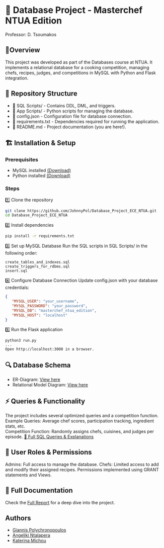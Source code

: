 # 📌 Database Project - Masterchef NTUA Edition
Professor: D. Tsoumakos   <br>

## 📝Overview
This project was developed as part of the Databases course at NTUA. It implements a relational database for a cooking competition, managing chefs, recipes, judges, and competitions in MySQL with Python and Flask integration.

## 📂 Repository Structure
- 📁 SQL Scripts/ - Contains DDL, DML, and triggers.
- 📁 App Scripts/ - Python scripts for managing the database.
- 📄 config.json - Configuration file for database connection.
- 📄 requirements.txt - Dependencies required for running the application.
- 📄 README.md - Project documentation (you are here!).

## 🏗️ Installation & Setup
### Prerequisites
- MySQL installed [(Download)](https://dev.mysql.com/downloads/installer/)
- Python installed [(Download)](https://www.python.org/downloads/)

### Steps
1️⃣ Clone the repository

```sh
git clone https://github.com/JohnnyPol/Database_Project_ECE_NTUA.git
cd Database_Project_ECE_NTUA
```

2️⃣ Install dependencies
```sh
pip install -r requirements.txt
```

3️⃣ Set up MySQL Database
Run the SQL scripts in SQL Scripts/ in the following order:
```
create_tables_and_indexes.sql
create_triggers_for_rdbms.sql
insert.sql
```

4️⃣ Configure Database Connection
Update config.json with your database credentials:
```json
{
   "MYSQL_USER": "your_username",
   "MYSQL_PASSWORD": "your_password",
   "MYSQL_DB": "masterchef_ntua_edition",
   "MYSQL_HOST": "localhost"
}
```
5️⃣ Run the Flask application
```
python3 run.py
...
Open http://localhost:3000 in a browser.
```

## 🔍 Database Schema
- ER-Diagram: [View here](https://github.com/JohnnyPol/Database_Project_ECE_NTUA/blob/main/Diagrams/Entity%20Relationship%20Diagram%20Team%20Whiteboard.png)
- Relational Model Diagram: [View here](https://github.com/JohnnyPol/Database_Project_ECE_NTUA/blob/main/Diagrams/Relational%20Model%20Diagram.png)

## ⚡ Queries & Functionality
The project includes several optimized queries and a competition function.
Example Queries: Average chef scores, participation tracking, ingredient stats, etc. <br>
Competition Function: Randomly assigns chefs, cuisines, and judges per episode.
[📜 Full SQL Queries & Explanations](https://github.com/JohnnyPol/Database_Project_ECE_NTUA/tree/main/SQL%20Scripts)

## 👥 User Roles & Permissions
Admins: Full access to manage the database.
Chefs: Limited access to add and modify their assigned recipes.
Permissions implemented using GRANT statements and Views.

## 📜 Full Documentation
Check the [Full Report](Report.pdf) for a deep dive into the project.

## Authors
- [Giannis Polychronopoulos](https://www.github.com/JohnnyPol)
- [Angeliki Ntalapera](https://github.com/AngelikiNt)
- [Katerina Michou](https://github.com/katemich)
